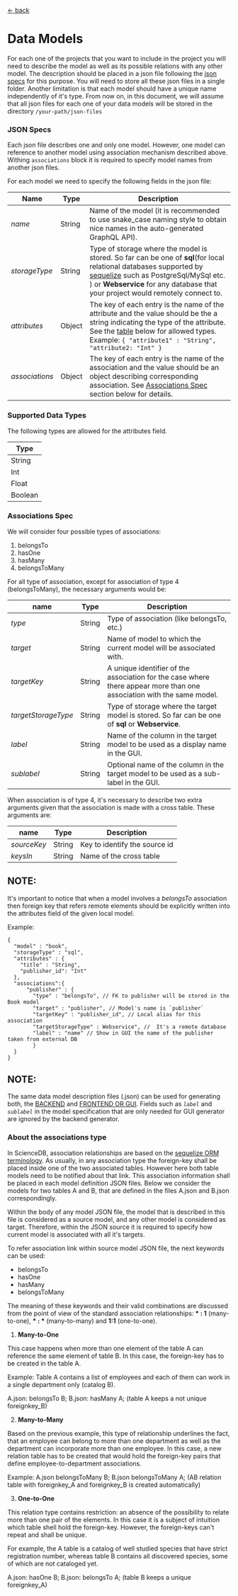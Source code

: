 [ &larr; back](setup_root.md)
<br/>
# Data Models

For each one of the projects that you want to include in the project you will need to describe the model as well as its possible relations with any other model. The description should be placed in a json file following the [json specs](#json-specs) for this purpose. You will need to store all these json files in a single folder. Another limitation is that each model should have a unique name independently of it's type. From now on, in this document, we will assume that all json files for each one of your data models will be stored in the directory `/your-path/json-files`

### JSON Specs

Each json file describes one and only one model. However, one model can reference to another model using association mechanism described above. Withing `associations` block it is required to specify model names from another json files.

For each model we need to specify the following fields in the json file:

Name | Type | Description
------- | ------- | --------------
*name* | String | Name of the model (it is recommended to use snake_case naming style to obtain nice names in the auto-generated GraphQL API).
*storageType* | String | Type of storage where the model is stored. So far can be one of __sql__(for local relational databases supported by [sequelize](#http://docs.sequelizejs.com/) such as PostgreSql/MySql etc. ) or __Webservice__ for any database that your project would remotely connect to. 
*attributes* | Object | The key of each entry is the name of the attribute and the value should be the a string indicating the type of the attribute. See the [table](#types-spec) below for allowed types. Example: ```{ "attribute1" : "String", "attribute2: "Int" }```
*associations* | Object | The key of each entry is the name of the association and the value should be an object describing corresponding association. See [Associations Spec](#associations-spec) section below for details.

### Supported Data Types
The following types are allowed for the attributes field.

 Type |
------- |
String |
Int |
Float |
Boolean |



### Associations Spec

We will consider four possible types of associations:
1. belongsTo
2. hasOne
3. hasMany
4. belongsToMany

For all type of association, except for association of type 4 (belongsToMany), the necessary arguments would be:

name | Type | Description
------- | ------- | --------------
*type* | String | Type of association (like belongsTo, etc.)
*target* | String | Name of model to which the current model will be associated with.
*targetKey* | String | A unique identifier of the association for the case where there appear more than one association with the same model. 
*targetStorageType* | String | Type of storage where the target model is stored. So far can be one of __sql__ or __Webservice__.
*label* | String | Name of the column in the target model to be used as a display name in the GUI.
*sublabel* | String | Optional name of the column in the target model to be used as a sub-label in the GUI.

When association is of type 4, it's necessary to describe two extra arguments given that the association is made with a cross table. These arguments are:

name | Type | Description
------- | ------- | --------------
*sourceKey* | String | Key to identify the source id
*keysIn* | String | Name of the cross table

## NOTE:
 It's important to notice that when a model involves a _belongsTo_ association then foreign key that refers remote elements should be explicitly written into the attributes field of the given local model.
 
Example:
```
{
  "model" : "book",
  "storageType" : "sql",
  "attributes" : {
    "title" : "String",
    "publisher_id": "Int"
  },
  "associations":{
      "publisher" : {
        "type" : "belongsTo", // FK to publisher will be stored in the Book model
        "target" : "publisher", // Model's name is `publisher`
        "targetKey" : "publisher_id", // Local alias for this association
        "targetStorageType" : Webservice", //  It's a remote database
        "label" : "name" // Show in GUI the name of the publisher taken from external DB
        }
  }
}
```

## NOTE:

The same data model description files (.json) can be used for generating both, the [BACKEND](setup_backend.md) and [FRONTEND OR GUI](setup_gui.md). Fields such as  *`label`* and *`sublabel`* in the model specification that are only needed for GUI generator are ignored by the backend generator.

### About the associations type

In ScienceDB, association relationships are based on the [sequelize ORM terminology](http://docs.sequelizejs.com/manual/tutorial/associations.html). As usually, in any association type the foreign-key shall be placed inside one of the two associated tables. However here both table models need to be notified about that link. This association information shall be placed in each model definition JSON files. Below we consider the models for two tables A and B, that are defined in the files A.json and B.json correspondingly.

Within the body of any model JSON file, the model that is described in this file is considered as a source model, and any other model is considered as target. Therefore, within the JSON source it is required to specify how current model is associated with all it's targets.

To refer association link within source model JSON file, the next keywords can be used:

* belongsTo
* hasOne
* hasMany
* belongsToMany


The meaning of these keywords and their valid combinations are discussed from the point of view of the standard association relationships: __* : 1__ (many-to-one), __* : *__ (many-to-many) and __1:1__ (one-to-one).

1. __Many-to-One__

This case happens when more than one element of the table A can reference the same element of table B. In this case, the foreign-key has to be created in the table A.

Example: Table A contains a list of employees and each of them can work in a single department only (catalog B).

A.json: belongsTo B;
B.json: hasMany A;
(table A keeps a not unique foreignkey_B)

2. __Many-to-Many__

Based on the previous example, this type of relationship underlines the fact, that an employee can belong to more than one department as well as the department can incorporate more than one employee. In this case, a new relation table has to be created that would hold the foreign-key pairs that define employee-to-department associations.

Example:
A.json belongsToMany B;
B.json belongsToMany A;
(AB relation table with foreignkey_A and foreignkey_B is created automatically)

3. __One-to-One__

This relation type contains restriction: an absence of the possibility to relate more than one pair of the elements. In this case it is a subject of intuition which table shell hold the foreign-key. However, the foreign-keys can't repeat and shall be unique.

For example, the A table is a catalog of well studied species that have strict registration number, whereas table B contains all discovered species, some of which are not cataloged yet.

A.json: hasOne B;
B.json: belongsTo A;
(table B keeps a unique foreignkey_A)
